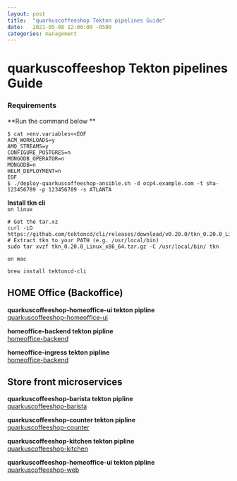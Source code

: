 ```yaml
---
layout: post
title:  "quarkuscoffeeshop Tekton pipelines Guide"
date:   2021-05-08 12:00:00 -0500
categories: management
---
```


# quarkuscoffeeshop Tekton pipelines Guide

### Requirements 
**Run the command below **
```
$ cat >env.variables<<EOF
ACM_WORKLOADS=y
AMQ_STREAMS=y
CONFIGURE_POSTGRES=n
MONGODB_OPERATOR=n
MONGODB=n
HELM_DEPLOYMENT=n
EOF
$ ./deploy-quarkuscoffeeshop-ansible.sh -d ocp4.example.com -t sha-123456789 -p 123456789 -s ATLANTA
```

**Install tkn cli**  
`on linux`
```
# Get the tar.xz
curl -LO https://github.com/tektoncd/cli/releases/download/v0.20.0/tkn_0.20.0_Linux_x86_64.tar.gz
# Extract tkn to your PATH (e.g. /usr/local/bin)
sudo tar xvzf tkn_0.20.0_Linux_x86_64.tar.gz -C /usr/local/bin/ tkn
```

`on mac`
```
brew install tektoncd-cli
```


## HOME Office (Backoffice)
**quarkuscoffeeshop-homeoffice-ui tekton pipline**  
[quarkuscoffeeshop-homeoffice-ui](https://github.com/quarkuscoffeeshop/tekton-pipelines/blob/master/quarkuscoffeeshop-homeoffice-ui/README.md)

**homeoffice-backend tekton pipline**  
[homeoffice-backend](https://github.com/quarkuscoffeeshop/tekton-pipelines/blob/master/homeoffice-backend/README.md)

**homeoffice-ingress tekton pipline**  
[homeoffice-backend](https://github.com/quarkuscoffeeshop/tekton-pipelines/blob/master/homeoffice-ingress/README.md)


## Store front microservices  

**quarkuscoffeeshop-barista tekton pipline**  
[quarkuscoffeeshop-barista](https://github.com/quarkuscoffeeshop/tekton-pipelines/blob/master/quarkuscoffeeshop-barista/README.md)

**quarkuscoffeeshop-counter tekton pipline**  
[quarkuscoffeeshop-counter](https://github.com/quarkuscoffeeshop/tekton-pipelines/blob/master/quarkuscoffeeshop-counter/README.md)

**quarkuscoffeeshop-kitchen tekton pipline**  
[quarkuscoffeeshop-kitchen](https://github.com/quarkuscoffeeshop/tekton-pipelines/blob/master/quarkuscoffeeshop-kitchen/README.md)

**quarkuscoffeeshop-homeoffice-ui tekton pipline**   
[quarkuscoffeeshop-web](https://github.com/quarkuscoffeeshop/tekton-pipelines/blob/master/quarkuscoffeeshop-web/README.md)


